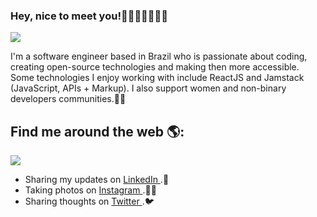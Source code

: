 ### Hey, nice to meet you!👋🏽👩🏽‍💻🏳️‍🌈

<img src="https://i.pinimg.com/originals/2e/f8/69/2ef86909bb721489c1b8e9049e438e69.png">


I'm a software engineer based in Brazil who is passionate about coding, creating open-source technologies and making then more accessible.  
Some technologies I enjoy working with include ReactJS and Jamstack (JavaScript, APIs + Markup). I also support women and non-binary developers communities.💜✨


## Find me around the web 🌎:

<img src="https://i.pinimg.com/564x/0c/19/da/0c19daf3bda07aa4afd5622da2df7d42.jpg">

- Sharing my updates on <a href="https://linkedin.com/in/giovannacavalcante"> LinkedIn </a>.💼
- Taking photos on <a href="https://instagram/in/giovanna.cavalcante"> Instagram </a>.📸🎴
- Sharing thoughts on <a href="https://twitter.com/GvnCavalcante"> Twitter </a>.🐦

